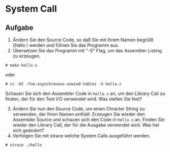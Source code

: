 # System Call

## Aufgabe

1. Ändern Sie den Source Code, so daß Sie mit Ihrem Namen begrüßt (Hallo <Name>) werden und führen Sie das Programm aus.
2. Übersetzen Sie das Programm mit "-S" Flag, um das Assembler Listing zu erzeugen.
```
# make hello.s
```
oder
```
# cc -O2 -fno-asynchronous-unwind-tables -S hello.c
```
Schauen Sie sich den Assembler Code in `hello.s` an, um den Library Call zu finden, der für den Text I/O verwendet wird.
Was stellen Sie fest?

3. Ändern Sie nun den Source Code, um einen Chracter String zu verwenden, der Ihren Namen enthält.
Erzeugen Sie wieder den Assembler Source und schauen sich den Code in `hello.s` an. Finden Sie wieder den Library Call, der für die Ausgabe verwendet wird.
Was hat sich geändert?
4. Verfolgen Sie mit strace welche System Calls ausgeführt werden.
```
# strace ./hello
```
